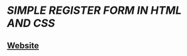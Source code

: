 # *SIMPLE REGISTER FORM IN HTML AND CSS*
## [Website](https://goomy-wright.github.io/register-form)

